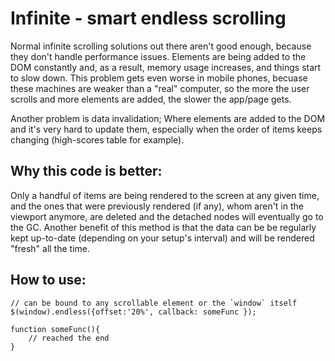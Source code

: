 Infinite - smart endless scrolling
========

Normal infinite scrolling solutions out there aren't good enough, because they don't handle performance issues.
Elements are being added to the DOM constantly and, as a result, memory usage increases, and things start to slow down.
This problem gets even worse in mobile phones, becuase these machines are weaker than a "real" computer, so the more
the user scrolls and more elements are added, the slower the app/page gets.

Another problem is data invalidation; Where elements are added to the DOM and it's very hard to update them,
especially when the order of items keeps changing (high-scores table for example).

## Why this code is better:

Only a handful of items are being rendered to the screen at any given time,
and the ones that were previously rendered (if any), whom aren't in the viewport anymore, are deleted and the detached nodes will eventually go to the GC.
Another benefit of this method is that the data can be be regularly kept up-to-date (depending on your setup's interval) and will be rendered "fresh" all the time.


## How to use:
    // can be bound to any scrollable element or the `window` itself
    $(window).endless({offset:'20%', callback: someFunc });

	function someFunc(){
		// reached the end
	}